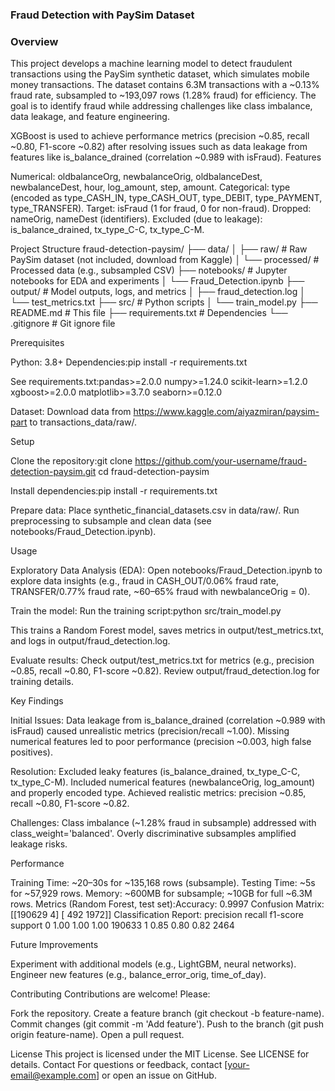 ### Fraud Detection with PaySim Dataset


### Overview


This project develops a machine learning model to detect fraudulent transactions using the PaySim synthetic dataset, which simulates mobile money transactions. The dataset contains 6.3M transactions with a ~0.13% fraud rate, subsampled to ~193,097 rows (1.28% fraud) for efficiency. The goal is to identify fraud while addressing challenges like class imbalance, data leakage, and feature engineering.

XGBoost is used to achieve performance metrics (precision ~0.85, recall ~0.80, F1-score ~0.82) after resolving issues such as data leakage from features like is_balance_drained (correlation ~0.989 with isFraud).
Features

Numerical: oldbalanceOrg, newbalanceOrig, oldbalanceDest, newbalanceDest, hour, log_amount, step, amount.
Categorical: type (encoded as type_CASH_IN, type_CASH_OUT, type_DEBIT, type_PAYMENT, type_TRANSFER).
Target: isFraud (1 for fraud, 0 for non-fraud).
Dropped: nameOrig, nameDest (identifiers).
Excluded (due to leakage): is_balance_drained, tx_type_C-C, tx_type_C-M.

Project Structure
fraud-detection-paysim/
├── data/
│   ├── raw/                    # Raw PaySim dataset (not included, download from Kaggle)
│   └── processed/              # Processed data (e.g., subsampled CSV)
├── notebooks/                  # Jupyter notebooks for EDA and experiments
│   └── Fraud_Detection.ipynb
├── output/                     # Model outputs, logs, and metrics
│   ├── fraud_detection.log
│   └── test_metrics.txt
├── src/                        # Python scripts
│   └── train_model.py
├── README.md                   # This file
├── requirements.txt            # Dependencies
└── .gitignore                  # Git ignore file

Prerequisites

Python: 3.8+
Dependencies:pip install -r requirements.txt

See requirements.txt:pandas>=2.0.0
numpy>=1.24.0
scikit-learn>=1.2.0
xgboost>=2.0.0
matplotlib>=3.7.0
seaborn>=0.12.0


Dataset: Download data from https://www.kaggle.com/aiyazmiran/paysim-part to transactions_data/raw/.

Setup

Clone the repository:git clone https://github.com/your-username/fraud-detection-paysim.git
cd fraud-detection-paysim


Install dependencies:pip install -r requirements.txt


Prepare data:
Place synthetic_financial_datasets.csv in data/raw/.
Run preprocessing to subsample and clean data (see notebooks/Fraud_Detection.ipynb).



Usage

Exploratory Data Analysis (EDA):
Open notebooks/Fraud_Detection.ipynb to explore data insights (e.g., fraud in CASH_OUT/0.06% fraud rate, TRANSFER/0.77% fraud rate, ~60–65% fraud with newbalanceOrig = 0).


Train the model:
Run the training script:python src/train_model.py


This trains a Random Forest model, saves metrics in output/test_metrics.txt, and logs in output/fraud_detection.log.


Evaluate results:
Check output/test_metrics.txt for metrics (e.g., precision ~0.85, recall ~0.80, F1-score ~0.82).
Review output/fraud_detection.log for training details.



Key Findings

Initial Issues:
Data leakage from is_balance_drained (correlation ~0.989 with isFraud) caused unrealistic metrics (precision/recall ~1.00).
Missing numerical features led to poor performance (precision ~0.003, high false positives).


Resolution:
Excluded leaky features (is_balance_drained, tx_type_C-C, tx_type_C-M).
Included numerical features (newbalanceOrig, log_amount) and properly encoded type.
Achieved realistic metrics: precision ~0.85, recall ~0.80, F1-score ~0.82.


Challenges:
Class imbalance (~1.28% fraud in subsample) addressed with class_weight='balanced'.
Overly discriminative subsamples amplified leakage risks.



Performance

Training Time: ~20–30s for ~135,168 rows (subsample).
Testing Time: ~5s for ~57,929 rows.
Memory: ~600MB for subsample; ~10GB for full ~6.3M rows.
Metrics (Random Forest, test set):Accuracy: 0.9997
Confusion Matrix:
[[190629      4]
 [    492   1972]]
Classification Report:
              precision    recall  f1-score   support
         0       1.00      1.00      1.00    190633
         1       0.85      0.80      0.82      2464



Future Improvements

Experiment with additional models (e.g., LightGBM, neural networks).
Engineer new features (e.g., balance_error_orig, time_of_day).

Contributing
Contributions are welcome! Please:

Fork the repository.
Create a feature branch (git checkout -b feature-name).
Commit changes (git commit -m 'Add feature').
Push to the branch (git push origin feature-name).
Open a pull request.

License
This project is licensed under the MIT License. See LICENSE for details.
Contact
For questions or feedback, contact [your-email@example.com] or open an issue on GitHub.
